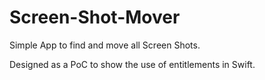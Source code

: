 # Screen-Shot-Mover

Simple App to find and move all Screen Shots. 

Designed as a PoC to show the use of entitlements in Swift.
